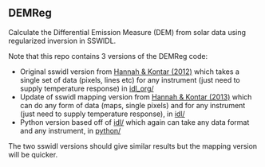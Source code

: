 ## DEMReg
Calculate the Differential Emission Measure (DEM) from solar data using regularized inversion in SSWIDL.

Note that this repo contains 3 versions of the DEMReg code:

* Original sswidl version from [Hannah & Kontar (2012)](https://doi.org/10.1051/0004-6361/201117576) which takes a single set of data (pixels, lines etc) for any instrument (just need to supply temperature response) in [idl_org/](https://github.com/ianan/demreg/tree/master/idl_org)
* Update of sswidl mapping version from [Hannah & Kontar (2013)](https://doi.org/10.1051/0004-6361/201219727) which can do any form of data (maps, single pixels) and for any instrument (just need to supply temperature response), in [idl/](https://github.com/ianan/demreg/tree/master/idl)
* Python version based off of [idl/](https://github.com/ianan/demreg/tree/master/idl) which again can take any data format and any instrument, in [python/](https://github.com/ianan/demreg/tree/master/python)

The two sswidl versions should give similar results but the mapping version will be quicker.
